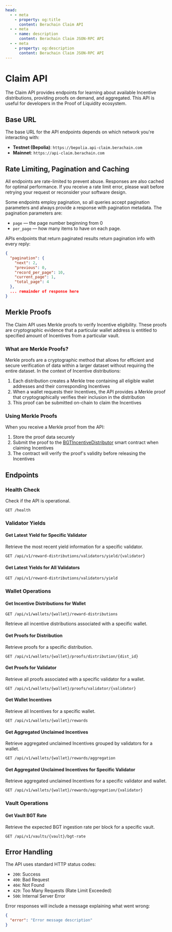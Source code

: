 ```yaml
---
head:
  - - meta
    - property: og:title
      content: Berachain Claim API
  - - meta
    - name: description
      content: Berachain Claim JSON-RPC API
  - - meta
    - property: og:description
      content: Berachain Claim JSON-RPC API
---
```


<script setup>
import config from '@berachain/config/constants.json';
import ApiTester from '../../.vitepress/theme/components/ApiTester.vue';

const networks = [
  { 
    name: 'Testnet (Bepolia)', 
    url: 'https://bepolia.api-claim.berachain.com', 
    id: 'bepolia' 
  },
  { 
    name: 'Mainnet', 
    url: 'https://api-claim.berachain.com', 
    id: 'mainnet'
  }
];
</script>

# Claim API

The Claim API provides endpoints for learning about available Incentive distributions, providing proofs on demand, and aggregated. This API is useful for developers in the Proof of Liquidity ecosystem.

## Base URL

The base URL for the API endpoints depends on which network you're interacting with:

- **Testnet (Bepolia)**: `https://bepolia.api-claim.berachain.com`
- **Mainnet**: `https://api-claim.berachain.com`

## Rate Limiting, Pagination and Caching

All endpoints are rate-limited to prevent abuse. Responses are also cached for optimal performance. If you receive a rate limit error, please wait before retrying your request or reconsider your software design.

Some endpoints employ pagination, so all queries accept pagination parameters and always provide a response with pagination metadata. The pagination parameters are:

- `page` — the page number beginning from 0
- `per_page` — how many items to have on each page.

APIs endpoints that return paginated results return pagination info with every reply:

```json
{
  "pagination": {
    "next": 2,
    "previous": 0,
    "record_per_page": 10,
    "current_page": 1,
    "total_page": 4
  },
  ... remainder of response here
}
```

## Merkle Proofs

The Claim API uses Merkle proofs to verify Incentive eligibility. These proofs are cryptographic evidence that a particular wallet address is entitled to specified amount of Incentives from a particular vault.

### What are Merkle Proofs?

Merkle proofs are a cryptographic method that allows for efficient and secure verification of data within a larger dataset without requiring the entire dataset. In the context of Incentive distributions:

1. Each distribution creates a Merkle tree containing all eligible wallet addresses and their corresponding Incentives
2. When a wallet requests their Incentives, the API provides a Merkle proof that cryptographically verifies their inclusion in the distribution
3. This proof can be submitted on-chain to claim the Incentives

### Using Merkle Proofs

When you receive a Merkle proof from the API:

1. Store the proof data securely
2. Submit the proof to the [BGTIncentiveDistributor](https://docs.berachain.com/developers/contracts/bgtincentivedistributor) smart contract when claiming Incentives
3. The contract will verify the proof's validity before releasing the Incentives

## Endpoints

### Health Check

Check if the API is operational.

```http
GET /health
```

<ApiTester 
  endpoint="/health"
  method="GET"
  :networks="networks"
/>

### Validator Yields

#### Get Latest Yield for Specific Validator

Retrieve the most recent yield information for a specific validator.

```http
GET /api/v1/reward-distributions/validators/yield/{validator}
```

<ApiTester 
  endpoint="/api/v1/reward-distributions/validators/yield/{validator}"
  method="GET"
  :networks="networks"
  :pathParams="[
    {
      name: 'validator',
      description: 'The validator CometBFT public address'
    }
  ]"
  :examples="{
    bepolia: {
      validator: '0x92203b1242e536e91159707c2a6bfb3ed1339b07eb35a724e5237b60a55919815505a82199a4a8aa63e4e1daafd37983'
    },
    mainnet: {
      validator: '0xa0c673180d97213c1c35fe3bf4e684dd3534baab235a106d1f71b9c8a37e4d37a056d47546964fd075501dff7f76aeaf'
    }
  }"
/>

#### Get Latest Yields for All Validators

```http
GET /api/v1/reward-distributions/validators/yield
```

<ApiTester 
  endpoint="/api/v1/reward-distributions/validators/yield"
  method="GET"
  :networks="networks"
/>

### Wallet Operations

#### Get Incentive Distributions for Wallet

```http
GET /api/v1/wallets/{wallet}/reward-distributions
```

Retrieve all incentive distributions associated with a specific wallet.

<ApiTester 
  endpoint="/api/v1/wallets/{wallet}/reward-distributions"
  method="GET"
  :networks="networks"
  :pathParams="[
    {
      name: 'wallet',
      description: 'The wallet address to query'
    }
  ]"
  :examples="{
    bepolia: {
      wallet: '0xEB4A898C0bA5d0cdC5886156408edaea5b0A188d'
    },
    mainnet: {
      wallet: '0x0x8E21f3431F8Dcd1fAD8d70F4EbFd8B62F5053bD8'
    }
  }"
/>

#### Get Proofs for Distribution

Retrieve proofs for a specific distribution.

```http
GET /api/v1/wallets/{wallet}/proofs/distribution/{dist_id}
```

<ApiTester 
  endpoint="/api/v1/wallets/{wallet}/proofs/distribution/{dist_id}"
  method="GET"
  :networks="networks"
  :pathParams="[
    {
      name: 'wallet',
      description: 'The wallet address'
    },
    {
      name: 'dist_id',
      description: 'The distribution ID'
    }
  ]"
  :examples="{
    bepolia: {
      wallet: '0xEB4A898C0bA5d0cdC5886156408edaea5b0A188d'
    },
    mainnet: {
      wallet: '0x8E21f3431F8Dcd1fAD8d70F4EbFd8B62F5053bD8'
    }
  }"
/>

#### Get Proofs for Validator

Retrieve all proofs associated with a specific validator for a wallet.

```http
GET /api/v1/wallets/{wallet}/proofs/validator/{validator}
```

<ApiTester 
  endpoint="/api/v1/wallets/{wallet}/proofs/validator/{validator}"
  method="GET"
  :networks="networks"
  :pathParams="[
    {
      name: 'wallet',
      description: 'The wallet address'
    },
    {
      name: 'validator',
      description: 'The validator address'
    }
  ]"
  :examples="{
    bepolia: {
      wallet: '0xEB4A898C0bA5d0cdC5886156408edaea5b0A188d',
      validator: '0xa4e4b63514f54d61da5197359f11ff1fc2930788ba2ffdd30c2fc059cbe0221020197bf9446b16ac347f36c7517a8686'
    },
    mainnet: {
      wallet: '0x8E21f3431F8Dcd1fAD8d70F4EbFd8B62F5053bD8',
      validator: '0x83199315cf36ebcf6a50bab572800d79324835fae832a3da9238f399c39feceb62de41339eab4cc8f79a6d4e6bcb825c'
    }
  }"
/>

#### Get Wallet Incentives

Retrieve all Incentives for a specific wallet.

```http
GET /api/v1/wallets/{wallet}/rewards
```

<ApiTester 
  endpoint="/api/v1/wallets/{wallet}/rewards"
  method="GET"
  :networks="networks"
  :pathParams="[
    {
      name: 'wallet',
      description: 'The wallet address'
    }
  ]"
  :examples="{
    bepolia: {
      wallet: '0xEB4A898C0bA5d0cdC5886156408edaea5b0A188d'
    },
    mainnet: {
      wallet: '0x8E21f3431F8Dcd1fAD8d70F4EbFd8B62F5053bD8'
    }
  }"
/>

#### Get Aggregated Unclaimed Incentives

Retrieve aggregated unclaimed Incentives grouped by validators for a wallet.

```http
GET /api/v1/wallets/{wallet}/rewards/aggregation
```

<ApiTester 
  endpoint="/api/v1/wallets/{wallet}/rewards/aggregation"
  method="GET"
  :networks="networks"
  :pathParams="[
    {
      name: 'wallet',
      description: 'The wallet address'
    }
  ]"
  :examples="{
    bepolia: {
      wallet: '0xEB4A898C0bA5d0cdC5886156408edaea5b0A188d'
    },
    mainnet: {
      wallet: '0x8E21f3431F8Dcd1fAD8d70F4EbFd8B62F5053bD8'
    }
  }"
/>

#### Get Aggregated Unclaimed Incentives for Specific Validator

Retrieve aggregated unclaimed Incentives for a specific validator and wallet.

```http
GET /api/v1/wallets/{wallet}/rewards/aggregation/{validator}
```

<ApiTester 
  endpoint="/api/v1/wallets/{wallet}/rewards/aggregation/{validator}"
  method="GET"
  :networks="networks"
  :pathParams="[
    {
      name: 'wallet',
      description: 'The wallet address'
    },
    {
      name: 'validator',
      description: 'The validator address'
    }
  ]"
  :examples="{
    bepolia: {
      wallet: '0xEB4A898C0bA5d0cdC5886156408edaea5b0A188d',
      validator: '0xa4e4b63514f54d61da5197359f11ff1fc2930788ba2ffdd30c2fc059cbe0221020197bf9446b16ac347f36c7517a8686'
    },
    mainnet: {
      wallet: '0x8E21f3431F8Dcd1fAD8d70F4EbFd8B62F5053bD8',
      validator: '0x83199315cf36ebcf6a50bab572800d79324835fae832a3da9238f399c39feceb62de41339eab4cc8f79a6d4e6bcb825c'
    }
  }"
/>

### Vault Operations

#### Get Vault BGT Rate

Retrieve the expected BGT ingestion rate per block for a specific vault.

```http
GET /api/v1/vaults/{vault}/bgt-rate
```

<ApiTester 
  endpoint="/api/v1/vaults/{vault}/bgt-rate"
  method="GET"
  :networks="networks"
  :pathParams="[
    {
      name: 'vault',
      description: 'The vault address'
    }
  ]"
  :examples="{
    bepolia: {
      vault: '0x9c84a17467d0f691b4a6fe6c64fa00edb55d9646'
    },
    mainnet: {
      vault: '0xe8ed00b1b142e8d84ef773c4fccaa18682d5a401'
    }
  }"
/>

## Error Handling

The API uses standard HTTP status codes:

- `200`: Success
- `400`: Bad Request
- `404`: Not Found
- `429`: Too Many Requests (Rate Limit Exceeded)
- `500`: Internal Server Error

Error responses will include a message explaining what went wrong:

```json
{
  "error": "Error message description"
}
```

